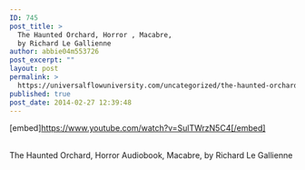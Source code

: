 ```yaml
---
ID: 745
post_title: >
  The Haunted Orchard, Horror , Macabre,
  by Richard Le Gallienne
author: abbie04m553726
post_excerpt: ""
layout: post
permalink: >
  https://universalflowuniversity.com/uncategorized/the-haunted-orchard-horror-macabre-by-richard-le-gallienne/
published: true
post_date: 2014-02-27 12:39:48
---
```

[embed]https://www.youtube.com/watch?v=SulTWrzN5C4[/embed]</br></br>
<p>The Haunted Orchard, Horror Audiobook, Macabre, by Richard Le Gallienne</p>
